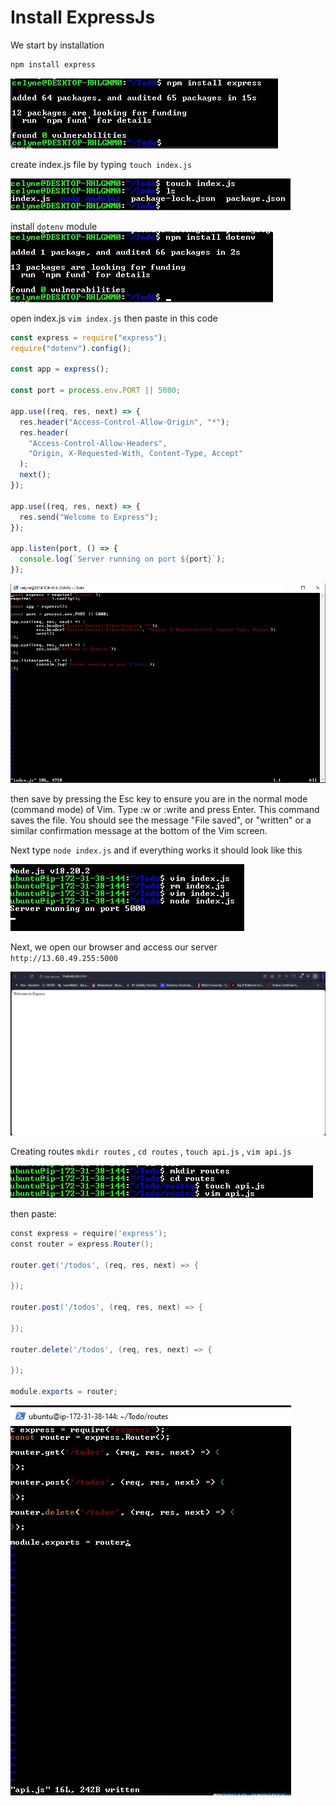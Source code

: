 # Install ExpressJs

We start by installation

```powershell
npm install express
```

![image](image/express.jpg)

create index.js file by typing `touch index.js`

![image](image/touch.jpg)

install `dotenv` module
![image](image/dot.jpg)

open index.js `vim index.js` then paste in this code

```javascript
const express = require("express");
require("dotenv").config();

const app = express();

const port = process.env.PORT || 5000;

app.use((req, res, next) => {
  res.header("Access-Control-Allow-Origin", "*");
  res.header(
    "Access-Control-Allow-Headers",
    "Origin, X-Requested-With, Content-Type, Accept"
  );
  next();
});

app.use((req, res, next) => {
  res.send("Welcome to Express");
});

app.listen(port, () => {
  console.log(`Server running on port ${port}`);
});
```

![image](image/vim.jpg)

then save by pressing the Esc key to ensure you are in the normal mode (command mode) of Vim.
Type :w or :write and press Enter. This command saves the file.
You should see the message "File saved", or "written" or a similar confirmation message at the bottom of the Vim screen.

Next type `node index.js` and if everything works it should look like this

![image](image/run.jpg)

Next, we open our browser and access our server
`http://13.60.49.255:5000`

![image](image/we.jpg)

Creating routes `mkdir routes` , `cd routes` , `touch api.js` , `vim api.js`

![image](image/routes.jpg)

then paste:

```powershell
const express = require('express');
const router = express.Router();

router.get('/todos', (req, res, next) => {

});

router.post('/todos', (req, res, next) => {

});

router.delete('/todos', (req, res, next) => {

});

module.exports = router;
```

![image](image/ro.jpg)
